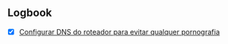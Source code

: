 

## Logbook
- [x] [Configurar DNS do roteador para evitar qualquer pornografia](things:///show?id=XPvWV1dhJMEj9YoYNL52Lp)